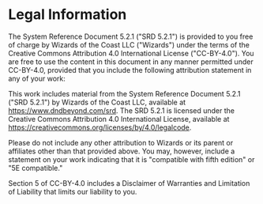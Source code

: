 # Legal Information

The System Reference Document 5.2.1 ("SRD 5.2.1") is provided to you free of charge by Wizards of the Coast LLC ("Wizards") under the terms of the Creative Commons Attribution 4.0 International License ("CC-BY-4.0"). You are free to use the content in this document in any manner permitted under CC-BY-4.0, provided that you include the following attribution statement in any of your work:

This work includes material from the System Reference Document 5.2.1 ("SRD 5.2.1") by Wizards of the Coast LLC, available at https://www.dndbeyond.com/srd. The SRD 5.2.1 is licensed under the Creative Commons Attribution 4.0 International License, available at https://creativecommons.org/licenses/by/4.0/legalcode.

Please do not include any other attribution to Wizards or its parent or affiliates other than that provided above. You may, however, include a statement on your work indicating that it is "compatible with fifth edition" or "5E compatible."

Section 5 of CC-BY-4.0 includes a Disclaimer of Warranties and Limitation of Liability that limits our liability to you.